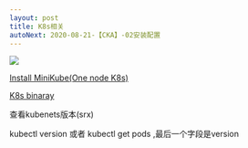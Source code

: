 ```yaml
---
layout: post
title: K8s相关
autoNext: 2020-08-21-【CKA】-02安装配置
---
```


![](/docs/images/2020-08-21-10-21-50.png)

[Install MiniKube(One node K8s)](https://github.com/kubernetes/minikube)

[K8s binaray](https://github.com/kubernetes/kubernetes/releases/tag/v1.18.8)

查看kubenets版本(srx)

kubectl version
或者
kubectl get pods ,最后一个字段是version